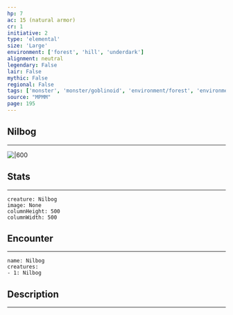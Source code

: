 ```yaml
---
hp: 7
ac: 15 (natural armor)
cr: 1
initiative: 2
type: 'elemental'    
size: 'Large'
environment: ['forest', 'hill', 'underdark']
alignment: neutral
legendary: False
lair: False
mythic: False
regional: False
tags: ['monster', 'monster/goblinoid', 'environment/forest', 'environment/hill', 'environment/underdark']
source: "MPMM"
page: 195
---
```


## Nilbog
---

![|600](D:/Program%20Files/5e.tools/img/bestiary/MPMM/Nilbog.webp)

## Stats
---

```statblock
creature: Nilbog
image: None
columnHeight: 500
columnWidth: 500
```

## Encounter
---

```encounter-table
name: Nilbog
creatures:
- 1: Nilbog
```

## Description
---




